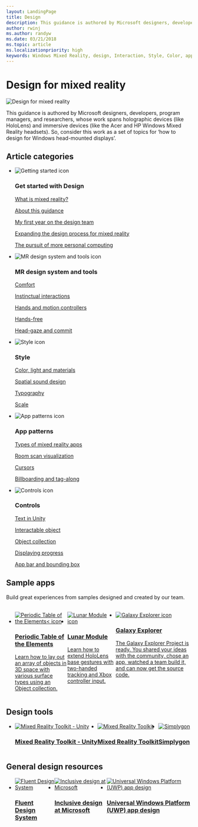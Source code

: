 ```yaml
---
layout: LandingPage
title: Design
description: This guidance is authored by Microsoft designers, developers, program managers, and researchers, whose work spans holographic devices (like HoloLens) and immersive devices (like the Acer and HP Windows Mixed Reality headsets). So, consider this work as a set of topics for ‘how to design for Windows head-mounted displays’.
author: rwinj
ms.author: randyw
ms.date: 03/21/2018
ms.topic: article
ms.localizationpriority: high
keywords: Windows Mixed Reality, design, Interaction, Style, Color, app patterns, controls, sample apps, Mixed Reality Toolkit, MRTK
---
```


# Design for mixed reality

![Design for mixed reality](images/Bicycle-Leschi10.gif)

This guidance is authored by Microsoft designers, developers, program managers, and researchers, whose work spans holographic devices (like HoloLens) and immersive devices (like the Acer and HP Windows Mixed Reality headsets). So, consider this work as a set of topics for ‘how to design for Windows head-mounted displays’.

## Article categories

<ul class="panelContent cardsF">
    <li>
        <div class="cardSize">
            <div class="cardPadding">
                <div class="card">
                    <div class="cardImageOuter">
                        <div class="cardImage">
                            <img src="images/GetStartedIcon.png" alt="Getting started icon">
                        </div>
                    </div>
                    <div class="cardText">
                        <h3>Get started with Design</h3>
                        <p>
                            <a href="mixed-reality.md">What is mixed reality?</a>
                        </p>
                        <p>
                            <a href="about-this-design-guidance.md">About this guidance</a>
                        </p>
                        <p>
                            <a href="case-study-my-first-year-on-the-hololens-design-team.md">My first year on the design team</a>
                        </p>
                        <p>
                            <a href="case-study-expanding-the-design-process-for-mixed-reality.md">Expanding the design process for mixed reality</a>
                        </p>
                        <p>
                            <a href="case-study-the-pursuit-of-more-personal-computing.md">The pursuit of more personal computing</a>
                        </p>
                    </div>
                </div>
            </div>
        </div>
    </li>
    <li>
        <div class="cardSize">
            <div class="cardPadding">
                <div class="card">
                    <div class="cardImageOuter">
                        <div class="cardImage">
                            <img src="images/Interaction_Icon_120x130.png" alt="MR design system and tools icon">
                        </div>
                    </div>
                    <div class="cardText">
                        <h3>MR design system and tools</h3>
                        <p>
                            <a href="comfort.md">Comfort</a>
                        </p>
			<p>
                            <a href="interaction-fundamentals.md">Instinctual interactions</a>
                        </p>
                        <p>
                            <a href="hands-and-tools.md">Hands and motion controllers</a>
                        </p>
                        <p>
                            <a href="hands-free.md">Hands-free</a>
                        </p>
                         <p>
                            <a href="gaze-and-commit.md">Head-gaze and commit</a>
                        </p>
                    </div>
                </div>
            </div>
        </div>
    </li>
    <li>
        <div class="cardSize">
            <div class="cardPadding">
                <div class="card">
                    <div class="cardImageOuter">
                        <div class="cardImage">
                            <img src="images/Style_Icon_120x130.png" alt="Style icon">
                        </div>
                    </div>
                    <div class="cardText">
                        <h3>Style</h3>
                        <p>
                            <a href="color,-light-and-materials.md">Color, light and materials</a>
                        </p>
                         <p>
                            <a href="spatial-sound-design.md">Spatial sound design</a>
                        </p>
                        <p>
                            <a href="typography.md">Typography</a>
                        </p>
                        <p>
                            <a href="scale.md">Scale</a>
                        </p>                      
                    </div>
                </div>
            </div>
        </div>
    </li>
    <li>
        <div class="cardSize">
            <div class="cardPadding">
                <div class="card">
                    <div class="cardImageOuter">
                        <div class="cardImage">
                            <img src="images/App_patterns_Icon_120x130.png" alt="App patterns icon">
                        </div>
                    </div>
                    <div class="cardText">
                        <h3>App patterns</h3>
                        <p>
                            <a href="types-of-mixed-reality-apps.md">Types of mixed reality apps</a>
                        </p>
                        <p>
                            <a href="room-scan-visualization.md">Room scan visualization</a>
                        </p>
                        <p>
                            <a href="cursors.md">Cursors</a>
                        </p>
                        <p>
                            <a href="billboarding-and-tag-along.md">Billboarding and tag-along</a>
                        </p>
                    </div>
                </div>
            </div>
        </div>
    </li>
    <li>
        <div class="cardSize">
            <div class="cardPadding">
                <div class="card">
                    <div class="cardImageOuter">
                        <div class="cardImage">
                            <img src="images/Controls_Icon_120x130.png" alt="Controls icon">
                        </div>
                    </div>
                    <div class="cardText">
                        <h3>Controls</h3>
                        <p>
                            <a href="text-in-unity.md">Text in Unity</a>
                        </p>
                        <p>
                            <a href="interactable-object.md">Interactable object</a>
                        </p>
                        <p>
                            <a href="object-collection.md">Object collection</a>
                        </p>
                        <p>
                            <a href="progress.md">Displaying progress</a>
                        </p>
                        <p>
                            <a href="app-bar-and-bounding-box.md">App bar and bounding box</a>
                        </p>
                    </div>
                </div>
            </div>
        </div>
    </li>    
</ul>


## Sample apps

Build great experiences from samples designed and created by our team.

<br>
<ul id="cardtypes-W" class="cardsW panelContent" style="display: flex; margin-top: 0px;">
    <li>
        <a href="periodic-table-of-the-elements.md" title="Periodic Table of the Elements" data-linktype="absolute-path">
            <div class="cardSize">
                <div class="cardPadding">
                    <div class="card">
                        <div class="cardImageOuter">
                            <div class="cardImage">
                                <img src="images/periodictableofelementsapp-tile.jpg" alt="Periodic Table of the Elements< icon">
                            </div>
                        </div>
                        <div class="cardText">
                            <h3>Periodic Table of the Elements</h3>
                            <p>Learn how to lay out an array of objects in 3D space with various surface types using an Object collection.</p>
                        </div>
                    </div>
                </div>
            </div>
		</a>	    
    </li>
    <li>
        <a href="lunar-module.md" title="Lunar Module" data-linktype="absolute-path">
            <div class="cardSize">
                <div class="cardPadding">
                    <div class="card">
                        <div class="cardImageOuter">
                            <div class="cardImage">
                                <img src="images/lunar-module-tile.png" alt="Lunar Module icon">
                            </div>
                        </div>
                        <div class="cardText">
                            <h3>Lunar Module</h3>
                            <p>Learn how to extend HoloLens base gestures with two-handed tracking and Xbox controller input.</p>
                        </div>
                    </div>
                </div>
            </div>
		</a>
    </li>
    <li>
        <a href="galaxy-explorer.md" title="Galaxy Explorer" data-linktype="absolute-path">
            <div class="cardSize">
                <div class="cardPadding">
                    <div class="card">
                        <div class="cardImageOuter">
                            <div class="cardImage">
                                <img src="images/galaxyexplorer-tile.jpg" alt="Galaxy Explorer icon">
                            </div>
                        </div>
                        <div class="cardText">
                            <h3>Galaxy Explorer</h3>
                            <p>The Galaxy Explorer Project is ready. You shared your ideas with the community, chose an app, watched a team build it, and can now get the source code.</p>
                        </div>
                    </div>
                </div>
            </div>
        </a>
    </li>
</ul>



## Design tools


<ul id="cardtypes-D" class="cardsD panelContent" style="display: flex; margin-top: 0px;">
    <li>
	<a href="https://microsoft.github.io/MixedRealityToolkit-Unity/README.html#ui-and-interaction-building-blocks" title="Mixed Reality Toolkit - Unity" data-linktype="absolute-path">
        <div class="cardSize">
            <div class="cardPadding">
                <div class="card">
                    <div class="cardImageOuter">
                        <div class="cardImage">
                            <img src="images/MRTKandUnity.png" alt="Mixed Reality Toolkit - Unity">
                        </div>
                    </div>                    
			<div class="cardText">
                        <h3>Mixed Reality Toolkit - Unity</h3>
                        <p> </p>
                    </div>
                </div>
            </div>
        </div>
      </a>	
    </li>
    <li>
	<a href="https://github.com/Microsoft/MixedRealityToolkit" title="Mixed Reality Toolkit" data-linktype="absolute-path">
        <div class="cardSize">
            <div class="cardPadding">
                <div class="card">
                    <div class="cardImageOuter">
                        <div class="cardImage">
                            <img src="images/MRTK.png" alt="Mixed Reality Toolkit">
                        </div>
                    </div>                    
			<div class="cardText">
                        <h3>Mixed Reality Toolkit</h3>
                        <p> </p>
                    </div>
                </div>
            </div>
        </div>
      </a>	
    </li>		
            <li>
	<a href="https://www.simplygon.com" title="Simplygon" data-linktype="absolute-path">
        <div class="cardSize">
            <div class="cardPadding">
                <div class="card">
                    <div class="cardImageOuter">
                        <div class="cardImage">
                            <img src="images/Simplygon.png" alt="Simplygon">
                        </div>
                    </div>                    
			<div class="cardText">
                        <h3>Simplygon</h3>
                        <p> </p>
                    </div>
                </div>
            </div>
        </div>
      </a>	
    </li>
</ul>


## General design resources

<ul id="cardtypes-D" class="cardsD panelContent" style="display: flex; margin-top: 0px;">
    <li>
	<a href="http://fluent.microsoft.com" title="Fluent Design System" data-linktype="absolute-path">
        <div class="cardSize">
            <div class="cardPadding">
                <div class="card">
                    <div class="cardImageOuter">
                        <div class="cardImage">
                            <img src="images/Fluent.png" alt="Fluent Design System">
                        </div>
                    </div>                    
			<div class="cardText">
                        <h3>Fluent Design System</h3>
                        <p> </p>
                    </div>
                </div>
            </div>
        </div>
      </a>	
    </li>
    <li>
	<a href="https://www.microsoft.com/design/inclusive" title="Inclusive design at Microsoft" data-linktype="absolute-path">
        <div class="cardSize">
            <div class="cardPadding">
                <div class="card">
                    <div class="cardImageOuter">
                        <div class="cardImage">
                            <img src="images/Inclusive.png" alt="Inclusive design at Microsoft">
                        </div>
                    </div>                    
			<div class="cardText">
                        <h3>Inclusive design at Microsoft</h3>
                        <p> </p>
                    </div>
                </div>
            </div>
        </div>
      </a>	
    </li>	
        <li>
	<a href="https://developer.microsoft.com/windows/apps/design" title="Universal Windows Platform (UWP) app design" data-linktype="absolute-path">
        <div class="cardSize">
            <div class="cardPadding">
                <div class="card">
                    <div class="cardImageOuter">
                        <div class="cardImage">
                            <img src="images/UWP.png" alt="Universal Windows Platform (UWP) app design">
                        </div>
                    </div>                    
			<div class="cardText">
                        <h3>Universal Windows Platform (UWP) app design</h3>
                        <p> </p>
                    </div>
                </div>
            </div>
        </div>
      </a>	
    </li>	
</ul>
